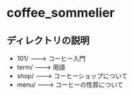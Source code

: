 # coffee_sommelier

## ディレクトリの説明
 - 101/ ---> コーヒー入門
 - term/ ---> 用語
 - shop/ ---> コーヒーショップについて
 - menu/ ---> コーヒーの性質について
